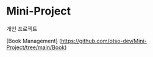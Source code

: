 # Mini-Project

개인 프로젝트

[Book Management] (https://github.com/otso-dev/Mini-Project/tree/main/Book)
